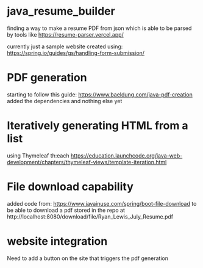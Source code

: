 # java_resume_builder
finding a way to make a resume PDF from json which is able to be parsed by tools like https://resume-parser.vercel.app/

currently just a sample website created using: https://spring.io/guides/gs/handling-form-submission/

# PDF generation
starting to follow this guide: https://www.baeldung.com/java-pdf-creation
added the dependencies and nothing else yet

# Iteratively generating HTML from a list 
using Thymeleaf th:each
https://education.launchcode.org/java-web-development/chapters/thymeleaf-views/template-iteration.html

# File download capability
added code from: https://www.javainuse.com/spring/boot-file-download to be able to download a pdf stored in the repo at http://localhost:8080/download/file/Ryan_Lewis_July_Resume.pdf

# website integration
Need to add a button on the site that triggers the pdf generation